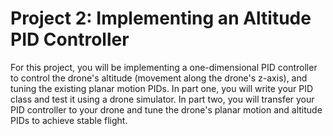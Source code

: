 # Project 2: Implementing an Altitude PID Controller

For this project, you will be implementing a one-dimensional PID controller to control the drone's altitude (movement along the drone's z-axis), and tuning the existing planar motion PIDs. In part one, you will write your PID class and test it using a drone simulator. In part two, you will transfer your PID controller to your drone and tune the drone's planar motion and altitude PIDs to achieve stable flight. 

